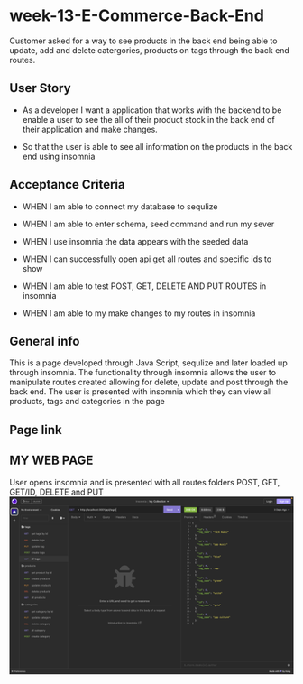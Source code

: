 # week-13-E-Commerce-Back-End

Customer asked for a way to see products in the back end being able to update, add and delete catergories, products on tags through the back end routes.
## User Story

- As a developer I want a application that works with the backend to be enable a user to see the all of their product stock in the back end of their application and make changes.

- So that the user is able to see all information on the products in the back end using insomnia 


## Acceptance Criteria

- WHEN I am able to connect my database to sequlize

- WHEN I am able to enter schema, seed command and run my sever

- WHEN I use insomnia the data appears with the seeded data 

- WHEN I  can successfully open api get all routes and specific ids to show

- WHEN I am able to test POST, GET, DELETE AND PUT ROUTES in insomnia

- WHEN I am able to my make changes to my routes in insomnia


 
 

 

## General info
This is a page developed through Java Script, sequlize and later loaded up through insomnia. The functionality through insomnia allows the user to manipulate routes created allowing for delete, update and post through the back end. The user is presented with insomnia which they can view all products, tags and categories in the page

## Page link




## MY WEB PAGE
User opens insomnia and is presented with all routes folders POST, GET, GET/ID, DELETE and PUT
![](./images/Routes.png)